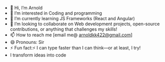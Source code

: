 - 👋 Hi, I’m Arnold
- 👀 I’m interested in Coding and programming
- 🌱 I’m currently learning JS Frameworks (React and Angular)
- 💞️ I’m looking to collaborate on Web development projects, open-source contributions, or anything that challenges my skills!
- 📫 How to reach me [email me@ arnoldkk422@gmail.com] 
- 😄 Pronouns: Sir
- ⚡ Fun fact:⚡ I can type faster than I can think—or at least, I try!
- I transform ideas into code

<!---
nianod/nianod is a ✨ special ✨ repository because its `README.md` (this file) appears on your GitHub profile.
You can click the Preview link to take a look at your changes.
--->
